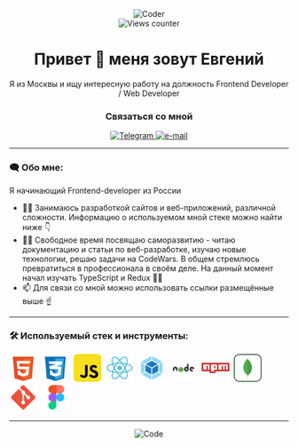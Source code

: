 <div id="header" align="center">
  <img src="https://media4.giphy.com/media/qgQUggAC3Pfv687qPC/giphy.gif?cid=ecf05e47zc0abiao2ba4kszrnwy9isgth59fpqm3rvtozc6h&ep=v1_gifs_search&rid=giphy.gif&ct=g" alt="Coder" width="300"/>
</div>

<div id="views-counter" align="center">
  <img src="https://komarev.com/ghpvc/?username=Bjorn86&style=flat-square&color=brightgreen" alt="Views counter">
</div>

<h1 align="center">Привет &#128075; меня зовут Евгений</h1>

<p align="center">Я из Москвы и ищу интересную работу на должность Frontend Developer / Web Developer</p>

<div id="badges-connection" align="center">
  <h3 id="header-connection" >Связаться со мной</h3>
  <a taget="_blank" href="https://t.me/mechtazavetnaya">
    <img src="https://img.shields.io/badge/Telegram-blue?style=for-the-badge&logo=telegram&logoColor=white" alt="Telegram"/>
  </a>
  <a href="mailto:razveev.evg@mail.ru">
    <img src="https://img.shields.io/badge/email-orange?style=for-the-badge&logo=mail.ru&logoColor=white" alt="e-mail"/>
  </a>
</div>

---

### :left_speech_bubble: Обо мне:

Я начинающий Frontend-developer из России

- :man_technologist: Занимаюсь разработкой сайтов и веб-приложений, различной сложности. Информацию о используемом мной стеке можно найти ниже :point_down:
- :climbing_man: Свободное время посвящаю саморазвитию - читаю документацию и статьи по веб-разработке, изучаю новые технологии, решаю задачи на CodeWars. В общем стремлюсь превратиться в профессионала в своём деле. На данный момент начал изучать TypeScript и Redux :man_student:
- :mailbox: Для связи со мной можно использовать ссылки размещённые выше :point_up:

---

### :hammer_and_wrench: Используемый стек и инструменты:

<div id="stack">
  <img id="stack-img" src="./images/html.svg" title="HTML5" alt="HTML5" width="50px" height="50px">&nbsp
  <img id="stack-img" src="./images/css.svg" title="CSS3" alt="CSS3" width="50px" height="50px">&nbsp
  <img id="stack-img" src="./images/javascript.svg" title="JavaScript" alt="JavaScript" width="50px" height="50px">&nbsp
  <img id="stack-img" src="./images/react.svg" title="React" alt="React" width="50px" height="50px">&nbsp
  <img id="stack-img" src="./images/webpack.svg" title="Webpack" alt="Webpack" width="50px" height="50px">&nbsp
  <img id="stack-img" src="./images/nodejs.svg" title="Node.js" alt="Node.js" width="50px" height="50px">&nbsp
  <img id="stack-img" src="./images/npm.svg" title="Npm" alt="Npm" width="50px" height="50px">&nbsp
  <img id="stack-img" src="./images/mongodb.svg" title="MongoDB" alt="MongoDB" width="50px" height="50px">&nbsp
  <img id="stack-img" src="./images/git.svg" title="Git" alt="Git" width="50px" height="50px">&nbsp
  <img id="stack-img" src="./images/figma.svg" title="Figma" alt="Figma" width="50px" height="50px">&nbsp
</div>

---

<div id="footer" align="center">
  <img src="https://media3.giphy.com/media/YKLLS6ZGQsrwZVgXix/giphy.gif?cid=ecf05e47qwlyxeo5wvspsqdlr5kp6cs6wuf3kmhupx1u0bbs&ep=v1_gifs_search&rid=giphy.gif&ct=g" alt="Code" width="300"/>
</div>
